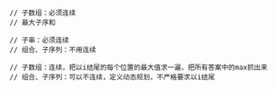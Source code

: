     // 子数组：必须连续
    // 最大子序和

    // 子串：必须连续
    // 组合、子序列：不用连续

    // 子数组：连续，把以i结尾的每个位置的最大值求一遍，把所有答案中的max抓出来
    // 组合、子序列：可以不连续，定义动态规划，不严格要求以i结尾